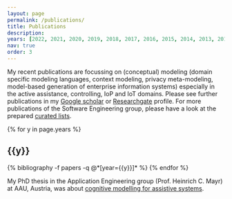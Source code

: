 ```yaml
---
layout: page
permalink: /publications/
title: Publications
description: 
years: [2022, 2021, 2020, 2019, 2018, 2017, 2016, 2015, 2014, 2013, 2012]
nav: true
order: 3
---
```


My recent publications are focussing on (conceptual) modeling (domain specific modeling languages, context modeling, 
privacy meta-modeling, model-based generation of enterprise information systems) especially in the active assistance, 
controlling, IoP and IoT domains. Please see further publications in my 
[Google scholar](https://scholar.google.com/citations?user=9f-nXdcAAAAJ&hl=de) or 
[Researchgate](https://www.researchgate.net/profile/Judith_Michael) profile. 
For more publications of the Software Engineering group, please have a look at the prepared 
[curated lists](http://www.se-rwth.de/topics/).

<div class="publications">

{% for y in page.years %}
  <h2 class="year">{{y}}</h2>
  {% bibliography -f papers -q @*[year={{y}}]* %}
{% endfor %}

</div>

My PhD thesis in the Application Engineering group (Prof. Heinrich C. Mayr) at AAU, Austria, was about 
[cognitive modelling for assistive systems](http://netlibrary.aau.at/obvuklhs/content/titleinfo/2410412).